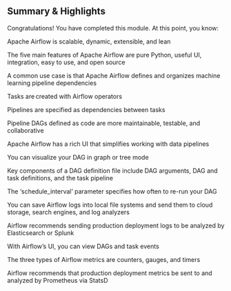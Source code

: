 
Summary & Highlights
---

Congratulations! You have completed this module. At this point, you know:  

Apache Airflow is scalable, dynamic, extensible, and lean 

The five main features of Apache Airflow are pure Python, useful UI, integration, easy to use, and open source  

A common use case is that Apache Airflow defines and organizes machine learning pipeline dependencies 

Tasks are created with Airflow operators 

Pipelines are specified as dependencies between tasks 

Pipeline DAGs defined as code are more maintainable, testable, and collaborative  

Apache Airflow has a rich UI that simplifies working with data pipelines 

You can visualize your DAG in graph or tree mode 

Key components of a DAG definition file include DAG arguments, DAG and task definitions, and the task pipeline 

The ‘schedule_interval’ parameter specifies how often to re-run your DAG 

You can save Airflow logs into local file systems and send them to cloud storage, search engines, and log analyzers 

Airflow recommends sending production deployment logs to be analyzed by Elasticsearch or Splunk 

With Airflow’s UI, you can view DAGs and task events 

The three types of Airflow metrics are counters, gauges, and timers 

Airflow recommends that production deployment metrics be sent to and analyzed by Prometheus via StatsD 
